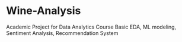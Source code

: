 # Wine-Analysis
Academic Project for Data Analytics Course
Basic EDA, ML modeling, Sentiment Analysis, Recommendation System
